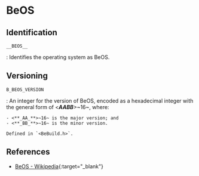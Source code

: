 # BeOS

## Identification

`__BEOS__`

:   Identifies the operating system as BeOS.

## Versioning

`B_BEOS_VERSION`

:   An integer for the version of BeOS, encoded as a hexadecimal integer with the general form of <**_AABB_**>~16~, where:

    - <**_AA_**>~16~ is the major version; and
    - <**_BB_**>~16~ is the minor version.

    Defined in `<BeBuild.h>`.

## References

- [BeOS - Wikipedia](http://en.wikipedia.org/wiki/BeOS){:target="_blank"}
